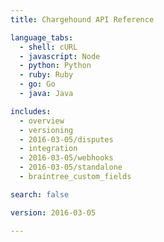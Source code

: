 ```yaml
---
title: Chargehound API Reference

language_tabs:
  - shell: cURL
  - javascript: Node
  - python: Python
  - ruby: Ruby
  - go: Go
  - java: Java

includes:
  - overview
  - versioning
  - 2016-03-05/disputes
  - integration
  - 2016-03-05/webhooks
  - 2016-03-05/standalone
  - braintree_custom_fields

search: false

version: 2016-03-05

---
```

